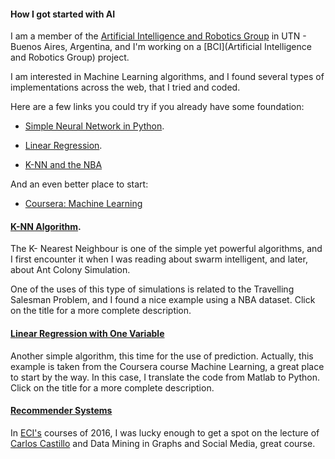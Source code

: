 #### [](#header-4) How I got started with AI

I am a member of the [Artificial Intelligence and Robotics Group](http://www.secyt.frba.utn.edu.ar/giar/) in UTN - Buenos Aires, Argentina, and I'm working on a [BCI](Artificial Intelligence and Robotics Group) project.

I am interested in Machine Learning algorithms, and I found several types of implementations across the web, that I tried and coded.

Here are a few links you could try if you already have some foundation:

* [Simple Neural Network in Python](https://medium.com/technology-invention-and-more/how-to-build-a-simple-neural-network-in-9-lines-of-python-code-cc8f23647ca1#.w8syxd4fc).


* [Linear Regression](https://www.codeproject.com/Articles/879043/Implementing-Gradient-Descent-to-Solve-a-Linear-Re).


* [K-NN and the NBA](https://www.dataquest.io/blog/k-nearest-neighbors-in-python/)

And an even better place to start:

* [Coursera: Machine Learning](https://www.coursera.org/learn/machine-learning/home)


#### [](#header-3)[K-NN Algorithm](k-nn-v1).

The K- Nearest Neighbour is one of the simple yet powerful algorithms, and I first encounter it when I was reading about swarm intelligent, and later, about Ant Colony Simulation. 

One of the uses of this type of simulations is related to the Travelling Salesman Problem, and I found a nice example using a NBA dataset. Click on the title for a more complete description. 

#### [](#header-3) [Linear Regression with One Variable](linear-regression-one)

Another simple algorithm, this time for the use of prediction. Actually, this example is taken from the Coursera course Machine Learning, a great place to start by the way. In this case, I translate the code from Matlab to Python. Click on the title for a more complete description.

#### [](#header-3) [Recommender Systems](recommender-systemms)

In [ECI's](http://www.dc.uba.ar/events/eci) courses of 2016, I was lucky enough to get a spot on the lecture of [Carlos Castillo](http://chato.cl/) and Data Mining in Graphs and Social Media, great course. 

